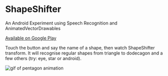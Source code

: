 # ShapeShifter
An Android Experiment using Speech Recognition and AnimatedVectorDrawables

[Available on Google Play](https://play.google.com/store/apps/details?id=io.github.lewismcgeary.shapeshifter)

Touch the button and say the name of a shape, then watch ShapeShifter transform.
It will recognise regular shapes from triangle to dodecagon and a few others (try: eye, star or android).

![gif of pentagon animation](https://cloud.githubusercontent.com/assets/12188996/14543980/9825deea-028e-11e6-8738-34569fd1a019.gif)
